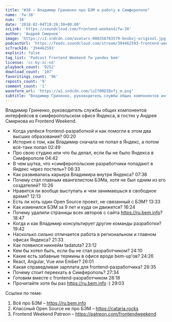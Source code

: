 ```yaml
---
title: "#38 – Владимир Гриненко про БЭМ и работу в Симферополе"
name: 'fw-38'
num: '38'
date: '2018-02-04T19:26:30+00:00'
scLink: 'https://soundcloud.com/frontend-weekend/fw-38'
author: 'Андрей Смирнов'
image: 'https://i1.sndcdn.com/avatars-000358703579-bnobxj-original.jpg'
podcastUrl: 'https://feeds.soundcloud.com/stream/394462593-frontend-weekend-fw-38.m4a'
scTrackId: '394462593'
explicit: false
tag_list: 'Podcast Frontend Weekend fw yandex bem'
license: 'cc-by-nc-nd'
playback_count: '9252'
download_count: '107'
favoritings_count: '96'
reposts_count: '9'
comment_count: '1'
waveform_url: 'https://w1.sndcdn.com/luIf0RDIBxfj_m.png'
subtitle: "Владимир Гриненко, руководитель службы общих компонентов интерфейсов в симферопольском офисе Яндекса, в гостях у Андрея Смирнова из Frontend Weekend. "
---
```

Владимир Гриненко, руководитель службы общих компонентов интерфейсов в симферопольском офисе Яндекса, в гостях у Андрея Смирнова из Frontend Weekend. 

- Когда увлёкся frontend-разработкой и как помогли в этом два высших образования? <timecode sec="20">00:20</timecode>
- История о том, как Владимир сначала не попал в Яндекс, а потом всё-таки попал <timecode sec="169">02:49</timecode>
- Про свою студию или что бы делал, если бы не было Яндекса в Симферополе <timecode sec="282">04:42</timecode>
- В чем шутка, что «симферопольские разработчики попадают в Яндекс через постель»? <timecode sec="393">06:33</timecode>
- Как развивалась карьера Владимира внутри Яндекса? <timecode sec="458">07:38</timecode>
- Почему стал главным евангелистом БЭМа, хотя не был одним из его создателей? <timecode sec="626">10:26</timecode>
- Нравится ли вообще выступать и чем занимаешься в свободное время? <timecode sec="733">12:13</timecode>
- Есть ли хоть один Open Source проект, не связанный с БЭМ? <timecode sec="813">13:33</timecode>
- Как изменился БЭМ за 9 лет и куда он движется? <timecode sec="984">16:24</timecode>
- Почему удалили страницы всех авторов с сайта https://ru.bem.info? <timecode sec="1127">18:47</timecode>
- Когда и как Владимир консультирует другие команды разработки? <timecode sec="1182">19:42</timecode>
- Насколько сильно отличается работа в региональном и главном офисах Яндекса? <timecode sec="1293">21:33</timecode>
- Как появился никнейм tadatuta? <timecode sec="1392">23:12</timecode>
- Кем бы хотел быть, если бы не стал разработчиком? <timecode sec="1450">24:10</timecode>
- Какие есть забавные термины в офисе вроде bem-up’ов? <timecode sec="1466">24:26</timecode>
- React, Angular, Vue или Ember? <timecode sec="1561">26:01</timecode>
- Какая справедливая зарплата для frontend-разработчика? <timecode sec="1595">26:35</timecode>
- Почему стоит переехать в Симферополь? <timecode sec="1654">27:34</timecode>
- Готовим вместе с frontend-разработчиком <timecode sec="1698">28:18</timecode>
- Прочитайте хотя бы раз https://ru.bem.info :) <timecode sec="1743">29:03</timecode>

Ссылки по теме:
1) Всё про БЭМ – https://ru.bem.info
2) Классный Open Source не про БЭМ – https://cataria.rocks
3) Frontend Weekend Patreon – https://patreon.com/frontendweekend